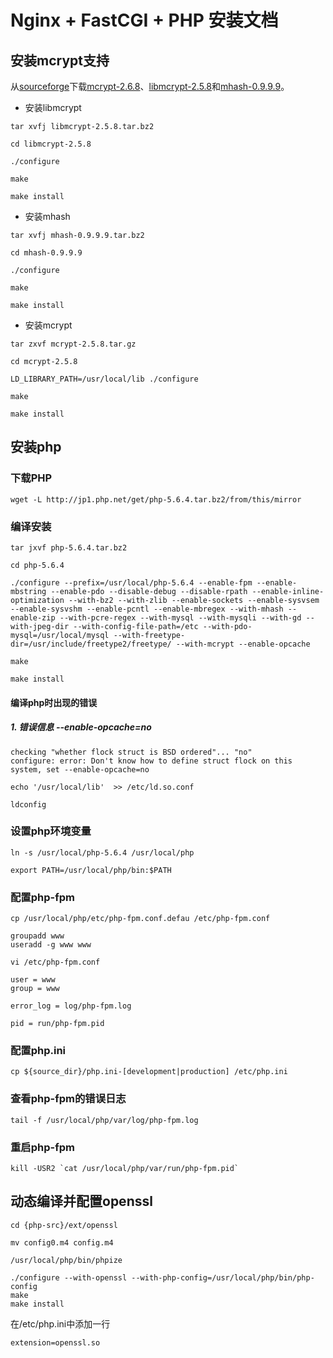# Nginx + FastCGI + PHP 安装文档

## 安装mcrypt支持


从[sourceforge](http://sourceforge.net/)下载[mcrypt-2.6.8](http://sourceforge.net/projects/mcrypt/files/MCrypt/2.6.8/)、[libmcrypt-2.5.8](http://sourceforge.net/projects/mcrypt/files/Libmcrypt/2.5.8/)和[mhash-0.9.9.9](http://sourceforge.net/projects/mhash/files/mhash/0.9.9.9/)。

* 安装libmcrypt

```
tar xvfj libmcrypt-2.5.8.tar.bz2 

cd libmcrypt-2.5.8

./configure

make 

make install
```

* 安装mhash

```
tar xvfj mhash-0.9.9.9.tar.bz2

cd mhash-0.9.9.9

./configure

make 

make install
```

* 安装mcrypt

```
tar zxvf mcrypt-2.5.8.tar.gz

cd mcrypt-2.5.8

LD_LIBRARY_PATH=/usr/local/lib ./configure

make

make install
```

## 安装php

### 下载PHP

```
wget -L http://jp1.php.net/get/php-5.6.4.tar.bz2/from/this/mirror
```

### 编译安装

```
tar jxvf php-5.6.4.tar.bz2 

cd php-5.6.4 

./configure --prefix=/usr/local/php-5.6.4 --enable-fpm --enable-mbstring --enable-pdo --disable-debug --disable-rpath --enable-inline-optimization --with-bz2 --with-zlib --enable-sockets --enable-sysvsem --enable-sysvshm --enable-pcntl --enable-mbregex --with-mhash --enable-zip --with-pcre-regex --with-mysql --with-mysqli --with-gd --with-jpeg-dir --with-config-file-path=/etc --with-pdo-mysql=/usr/local/mysql --with-freetype-dir=/usr/include/freetype2/freetype/ --with-mcrypt --enable-opcache

make 

make install
```

#### 编译php时出现的错误
##### 1. 错误信息 --enable-opcache=no
```
checking "whether flock struct is BSD ordered"... "no"
configure: error: Don't know how to define struct flock on this system, set --enable-opcache=no
```

```
echo '/usr/local/lib'  >> /etc/ld.so.conf

ldconfig
```

### 设置php环境变量

```
ln -s /usr/local/php-5.6.4 /usr/local/php

export PATH=/usr/local/php/bin:$PATH
```

### 配置php-fpm
```
cp /usr/local/php/etc/php-fpm.conf.defau /etc/php-fpm.conf

groupadd www
useradd -g www www
```

```
vi /etc/php-fpm.conf

user = www
group = www

error_log = log/php-fpm.log

pid = run/php-fpm.pid

```

### 配置php.ini
```
cp ${source_dir}/php.ini-[development|production] /etc/php.ini
```

### 查看php-fpm的错误日志
```
tail -f /usr/local/php/var/log/php-fpm.log
```

### 重启php-fpm
```
kill -USR2 `cat /usr/local/php/var/run/php-fpm.pid`
```


## 动态编译并配置openssl

```
cd {php-src}/ext/openssl

mv config0.m4 config.m4

/usr/local/php/bin/phpize

./configure --with-openssl --with-php-config=/usr/local/php/bin/php-config
make
make install
```

在/etc/php.ini中添加一行

```
extension=openssl.so
```